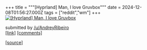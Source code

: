 +++
title = """[Hyprland] Man, I love Gruvbox"""
date = 2024-12-08T01:56:27.000Z
tags = ["reddit","wm"]
+++
[![[Hyprland] Man, I love Gruvbox](https://a.thumbs.redditmedia.com/g1ggzsi3qIPe3zN6xeiwoKYyqc9SwCMI0jvy8dwMj44.jpg "[Hyprland] Man, I love Gruvbox")](https://www.reddit.com/r/unixporn/comments/1h98523/hyprland_man_i_love_gruvbox/)

submitted by [/u/AndreyRibeiro](https://www.reddit.com/user/AndreyRibeiro)  
[\[link\]](https://www.reddit.com/gallery/1h98523) [\[comments\]](https://www.reddit.com/r/unixporn/comments/1h98523/hyprland_man_i_love_gruvbox/)

[[source]](https://www.reddit.com/r/unixporn/comments/1h98523/hyprland_man_i_love_gruvbox/)
